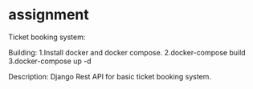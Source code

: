 # assignment

Ticket booking system:

Building:
1.Install docker and docker compose.
2.docker-compose build
3.docker-compose up -d

Description:
Django Rest API for basic ticket booking system.
